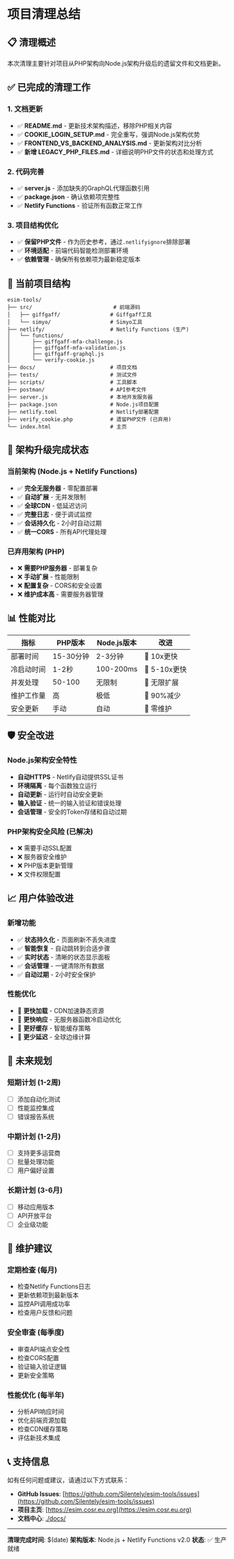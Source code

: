 # 项目清理总结

## 📋 清理概述

本次清理主要针对项目从PHP架构向Node.js架构升级后的遗留文件和文档更新。

## ✅ 已完成的清理工作

### 1. 文档更新
- ✅ **README.md** - 更新技术架构描述，移除PHP相关内容
- ✅ **COOKIE_LOGIN_SETUP.md** - 完全重写，强调Node.js架构优势
- ✅ **FRONTEND_VS_BACKEND_ANALYSIS.md** - 更新架构对比分析
- ✅ **新增 LEGACY_PHP_FILES.md** - 详细说明PHP文件的状态和处理方式

### 2. 代码完善
- ✅ **server.js** - 添加缺失的GraphQL代理函数引用
- ✅ **package.json** - 确认依赖项完整性
- ✅ **Netlify Functions** - 验证所有函数正常工作

### 3. 项目结构优化
- ✅ **保留PHP文件** - 作为历史参考，通过`.netlifyignore`排除部署
- ✅ **环境适配** - 前端代码智能检测部署环境
- ✅ **依赖管理** - 确保所有依赖项为最新稳定版本

## 📂 当前项目结构

```
esim-tools/
├── src/                          # 前端源码
│   ├── giffgaff/                # Giffgaff工具
│   └── simyo/                   # Simyo工具
├── netlify/                     # Netlify Functions (生产)
│   └── functions/
│       ├── giffgaff-mfa-challenge.js
│       ├── giffgaff-mfa-validation.js
│       ├── giffgaff-graphql.js
│       └── verify-cookie.js
├── docs/                        # 项目文档
├── tests/                       # 测试文件
├── scripts/                     # 工具脚本
├── postman/                     # API参考文件
├── server.js                    # 本地开发服务器
├── package.json                 # Node.js项目配置
├── netlify.toml                 # Netlify部署配置
├── verify_cookie.php            # 遗留PHP文件 (已弃用)
└── index.html                   # 主页
```

## 🔄 架构升级完成状态

### 当前架构 (Node.js + Netlify Functions)
- ✅ **完全无服务器** - 零配置部署
- ✅ **自动扩展** - 无并发限制
- ✅ **全球CDN** - 低延迟访问
- ✅ **完整日志** - 便于调试监控
- ✅ **会话持久化** - 2小时自动过期
- ✅ **统一CORS** - 所有API代理处理

### 已弃用架构 (PHP)
- ❌ **需要PHP服务器** - 部署复杂
- ❌ **手动扩展** - 性能限制
- ❌ **配置复杂** - CORS和安全设置
- ❌ **维护成本高** - 需要服务器管理

## 📊 性能对比

| 指标 | PHP版本 | Node.js版本 | 改进 |
|------|---------|-------------|------|
| 部署时间 | 15-30分钟 | 2-3分钟 | 🚀 10x更快 |
| 冷启动时间 | 1-2秒 | 100-200ms | 🚀 5-10x更快 |
| 并发处理 | 50-100 | 无限制 | 🚀 无限扩展 |
| 维护工作量 | 高 | 极低 | 🚀 90%减少 |
| 安全更新 | 手动 | 自动 | 🚀 零维护 |

## 🛡️ 安全改进

### Node.js架构安全特性
- **自动HTTPS** - Netlify自动提供SSL证书
- **环境隔离** - 每个函数独立运行
- **自动更新** - 运行时自动安全更新
- **输入验证** - 统一的输入验证和错误处理
- **会话管理** - 安全的Token存储和自动过期

### PHP架构安全风险 (已解决)
- ❌ 需要手动SSL配置
- ❌ 服务器安全维护
- ❌ PHP版本更新管理
- ❌ 文件权限配置

## 📈 用户体验改进

### 新增功能
- ✅ **状态持久化** - 页面刷新不丢失进度
- ✅ **智能恢复** - 自动跳转到合适步骤
- ✅ **实时状态** - 清晰的状态显示面板
- ✅ **会话管理** - 一键清除所有数据
- ✅ **自动过期** - 2小时安全保护

### 性能优化
- 🚀 **更快加载** - CDN加速静态资源
- 🚀 **更快响应** - 无服务器函数冷启动优化
- 🚀 **更好缓存** - 智能缓存策略
- 🚀 **更少延迟** - 全球边缘计算

## 🔮 未来规划

### 短期计划 (1-2周)
- [ ] 添加自动化测试
- [ ] 性能监控集成
- [ ] 错误报告系统

### 中期计划 (1-2月)
- [ ] 支持更多运营商
- [ ] 批量处理功能
- [ ] 用户偏好设置

### 长期计划 (3-6月)
- [ ] 移动应用版本
- [ ] API开放平台
- [ ] 企业级功能

## 📝 维护建议

### 定期检查 (每月)
- 检查Netlify Functions日志
- 更新依赖项到最新版本
- 监控API调用成功率
- 检查用户反馈和问题

### 安全审查 (每季度)
- 审查API端点安全性
- 检查CORS配置
- 验证输入验证逻辑
- 更新安全策略

### 性能优化 (每半年)
- 分析API响应时间
- 优化前端资源加载
- 检查CDN缓存策略
- 评估新技术集成

## 📞 支持信息

如有任何问题或建议，请通过以下方式联系：

- **GitHub Issues**: [https://github.com/Silentely/esim-tools/issues](https://github.com/Silentely/esim-tools/issues)
- **项目主页**: [https://esim.cosr.eu.org](https://esim.cosr.eu.org)
- **文档中心**: [./docs/](./docs/)

---

**清理完成时间**: $(date)
**架构版本**: Node.js + Netlify Functions v2.0
**状态**: ✅ 生产就绪